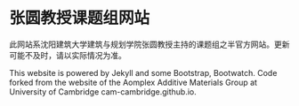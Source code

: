 # 张圆教授课题组网站

此网站系沈阳建筑大学建筑与规划学院张圆教授主持的课题组之半官方网站。更新可能不及时，请以实际情况为准。

This website is powered by Jekyll and some Bootstrap, Bootwatch. Code forked from the website of the Aomplex Additive Materials Group at University of Cambridge cam-cambridge.github.io.

